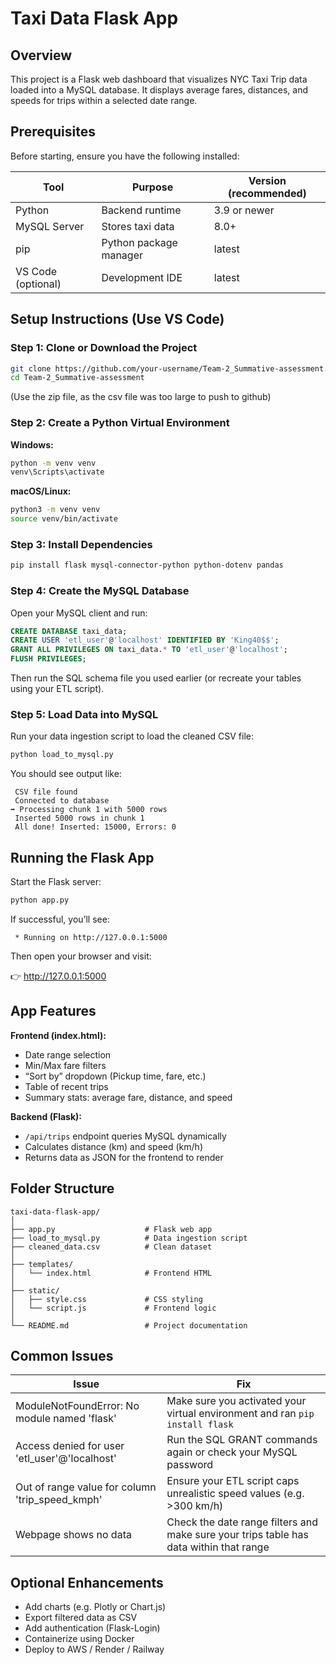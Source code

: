 # Taxi Data Flask App

## Overview

This project is a Flask web dashboard that visualizes NYC Taxi Trip data loaded into a MySQL database. It displays average fares, distances, and speeds for trips within a selected date range.

## Prerequisites

Before starting, ensure you have the following installed:

| Tool | Purpose | Version (recommended) |
|------|---------|---------------------|
| Python | Backend runtime | 3.9 or newer |
| MySQL Server | Stores taxi data | 8.0+ |
| pip | Python package manager | latest |
| VS Code (optional) | Development IDE | latest |

## Setup Instructions (Use VS Code)

### Step 1: Clone or Download the Project

```bash
git clone https://github.com/your-username/Team-2_Summative-assessment.git
cd Team-2_Summative-assessment
```

(Use the zip file, as the csv file was too large to push to github)

### Step 2: Create a Python Virtual Environment

**Windows:**
```bash
python -m venv venv
venv\Scripts\activate
```

**macOS/Linux:**
```bash
python3 -m venv venv
source venv/bin/activate
```

### Step 3: Install Dependencies

```bash
pip install flask mysql-connector-python python-dotenv pandas
```

### Step 4: Create the MySQL Database

Open your MySQL client and run:

```sql
CREATE DATABASE taxi_data;
CREATE USER 'etl_user'@'localhost' IDENTIFIED BY 'King40$$';
GRANT ALL PRIVILEGES ON taxi_data.* TO 'etl_user'@'localhost';
FLUSH PRIVILEGES;
```

Then run the SQL schema file you used earlier (or recreate your tables using your ETL script).

### Step 5: Load Data into MySQL

Run your data ingestion script to load the cleaned CSV file:

```bash
python load_to_mysql.py
```

You should see output like:

```
 CSV file found
 Connected to database
➡ Processing chunk 1 with 5000 rows
 Inserted 5000 rows in chunk 1
 All done! Inserted: 15000, Errors: 0
```

## Running the Flask App

Start the Flask server:

```bash
python app.py
```

If successful, you’ll see:

```
 * Running on http://127.0.0.1:5000
```

Then open your browser and visit:

👉 http://127.0.0.1:5000

## App Features

**Frontend (index.html):**
- Date range selection
- Min/Max fare filters
- “Sort by” dropdown (Pickup time, fare, etc.)
- Table of recent trips
- Summary stats: average fare, distance, and speed

**Backend (Flask):**
- `/api/trips` endpoint queries MySQL dynamically
- Calculates distance (km) and speed (km/h)
- Returns data as JSON for the frontend to render

## Folder Structure

```
taxi-data-flask-app/
│
├── app.py                    # Flask web app
├── load_to_mysql.py          # Data ingestion script
├── cleaned_data.csv          # Clean dataset
│
├── templates/
│   └── index.html            # Frontend HTML
│
├── static/
│   ├── style.css             # CSS styling
│   └── script.js             # Frontend logic
│
└── README.md                 # Project documentation
```

## Common Issues

| Issue | Fix |
|-------|-----|
| ModuleNotFoundError: No module named 'flask' | Make sure you activated your virtual environment and ran `pip install flask` |
| Access denied for user 'etl_user'@'localhost' | Run the SQL GRANT commands again or check your MySQL password |
| Out of range value for column 'trip_speed_kmph' | Ensure your ETL script caps unrealistic speed values (e.g. >300 km/h) |
| Webpage shows no data | Check the date range filters and make sure your trips table has data within that range |

## Optional Enhancements

- Add charts (e.g. Plotly or Chart.js)
- Export filtered data as CSV
- Add authentication (Flask-Login)
- Containerize using Docker
- Deploy to AWS / Render / Railway

